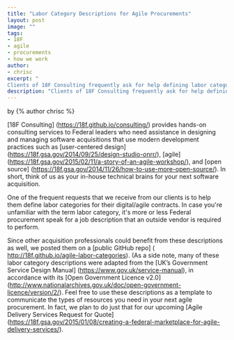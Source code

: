 ```yaml
---
title: "Labor Category Descriptions for Agile Procurements"
layout: post
image: ""
tags:
- 18F
- agile
- procurements
- how we work
author:
- chrisc
excerpt: "
Clients of 18F Consulting frequently ask for help defining labor categories for agile contracts. We’ve published these definitions in a public GitHub repo so other acquisition professionals can benefit from them, too. Read on for more details."
description: "Clients of 18F Consulting frequently ask for help defining labor categories for agile contracts. We’ve published these definitions in a public GitHub repo so other acquisition professionals can benefit from them, too. Read on for more details."
---
```


<p class="authors">
  by {% author chrisc %}
</p>

[18F Consulting] (https://18f.github.io/consulting/) provides hands-on consulting services to Federal leaders who need assistance in designing and managing software acquisitions that use modern development practices such as [user-centered design] (https://18f.gsa.gov/2014/09/25/design-studio-onrr/), [agile] (https://18f.gsa.gov/2015/02/11/a-story-of-an-agile-workshop/), and [open source] (https://18f.gsa.gov/2014/11/26/how-to-use-more-open-source/). In short, think of us as your in-house technical brains for your next software acquisition.

One of the frequent requests that we receive from our clients is to help them define labor categories for their digital/agile contracts. In case you're unfamiliar with the term labor category, it's more or less Federal procurement speak for a job description that an outside vendor is required to perform.

Since other acquisition professionals could benefit from these descriptions as well, we posted them on a [public GitHub repo] ( http://18f.github.io/agile-labor-categories). (As a side note, many of these labor category descriptions were adapted from the [UK’s Government Service Design Manual] (https://www.gov.uk/service-manual), in accordance with its [Open Government Licence v2.0] (http://www.nationalarchives.gov.uk/doc/open-government-licence/version/2/). Feel free to use these descriptions as a template to communicate the types of resources you need in your next agile procurement. In fact, we plan to do just that for our upcoming [Agile Delivery Services Request for Quote] (https://18f.gsa.gov/2015/01/08/creating-a-federal-marketplace-for-agile-delivery-services/).

